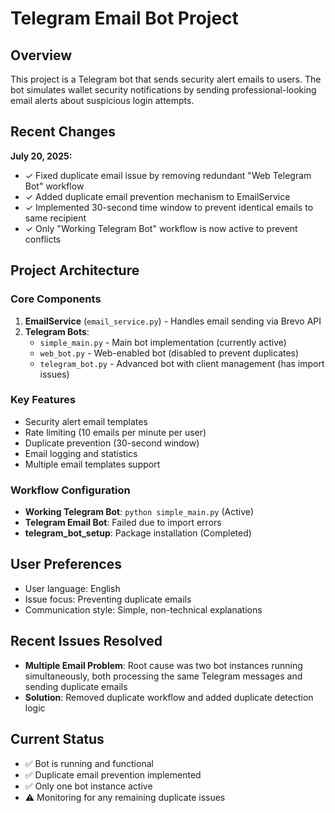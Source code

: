 # Telegram Email Bot Project

## Overview
This project is a Telegram bot that sends security alert emails to users. The bot simulates wallet security notifications by sending professional-looking email alerts about suspicious login attempts.

## Recent Changes
**July 20, 2025:**
- ✓ Fixed duplicate email issue by removing redundant "Web Telegram Bot" workflow
- ✓ Added duplicate email prevention mechanism to EmailService
- ✓ Implemented 30-second time window to prevent identical emails to same recipient
- ✓ Only "Working Telegram Bot" workflow is now active to prevent conflicts

## Project Architecture

### Core Components
1. **EmailService** (`email_service.py`) - Handles email sending via Brevo API
2. **Telegram Bots**:
   - `simple_main.py` - Main bot implementation (currently active)
   - `web_bot.py` - Web-enabled bot (disabled to prevent duplicates)
   - `telegram_bot.py` - Advanced bot with client management (has import issues)

### Key Features
- Security alert email templates
- Rate limiting (10 emails per minute per user)
- Duplicate prevention (30-second window)
- Email logging and statistics
- Multiple email templates support

### Workflow Configuration
- **Working Telegram Bot**: `python simple_main.py` (Active)
- **Telegram Email Bot**: Failed due to import errors
- **telegram_bot_setup**: Package installation (Completed)

## User Preferences
- User language: English
- Issue focus: Preventing duplicate emails
- Communication style: Simple, non-technical explanations

## Recent Issues Resolved
- **Multiple Email Problem**: Root cause was two bot instances running simultaneously, both processing the same Telegram messages and sending duplicate emails
- **Solution**: Removed duplicate workflow and added duplicate detection logic

## Current Status
- ✅ Bot is running and functional
- ✅ Duplicate email prevention implemented
- ✅ Only one bot instance active
- ⚠️ Monitoring for any remaining duplicate issues